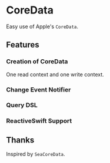 # CoreData

Easy use of Apple's `CoreData`.

## Features

### Creation of CoreData
One read context and one write context.

### Change Event Notifier

### Query DSL

### ReactiveSwift Support 

## Thanks
Inspired by `SeaCoreData`.
